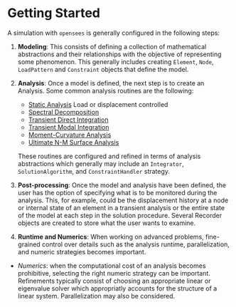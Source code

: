 # Getting Started

A simulation with `opensees` is generally configured in the following steps:

1.  **Modeling**: This consists of defining a collection of mathematical
    abstractions and their relationships with the objective of representing
    some phenomenon. This generally includes creating
    `Element`, `Node`, `LoadPattern` and `Constraint` objects that define the
    model. 

2.  **Analysis**: Once a model is defined, the next step is to create
    an Analysis. Some common analysis routines are the following:

    - [Static Analysis]() Load or displacement controlled
    - [Spectral Decomposition]()
    - [Transient Direct Integration]()
    - [Transient Modal Integration]()
    - [Moment-Curvature Analysis]()
    - [Ultimate N-M Surface Analysis]()

    These routines are configured and refined in terms of analysis 
    abstractions which generally may include an `Integrator`, 
    `SolutionAlgorithm`, and `ConstraintHandler` strategy.

3.  **Post-processing**: Once the model and analysis have been
    defined, the user has the option of specifying what is to be
    monitored during the analysis. This, for example, could be the
    displacement history at a node or internal state of an element in a
    transient analysis or the entire state of the model at each step in
    the solution procedure. Several Recorder objects are created to
    store what the user wants to examine.

4.  **Runtime and Numerics**: When working on advanced problems, fine-grained
    control over details such as the analysis runtime, parallelization, and
    numeric strategies becomes important.

  -  *Numerics*: when the computational cost of an analysis
     becomes prohibitive, selecting the right numeric strategy can be important.
     Refinements typically consist of choosing an appropriate linear or eigenvalue 
     solver which appropriatly accounts for the structure of a linear system.
     Parallelization may also be considered.

